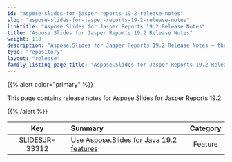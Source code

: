 ```yaml
---
id: "aspose-slides-for-jasper-reports-19-2-release-notes"
slug: "aspose-slides-for-jasper-reports-19-2-release-notes"
linktitle: "Aspose.Slides for Jasper Reports 19.2 Release Notes"
title: "Aspose.Slides for Jasper Reports 19.2 Release Notes"
weight: 110
description: "Aspose.Slides for Jasper Reports 19.2 Release Notes – the latest updates and fixes."
type: "repository"
layout: "release"
family_listing_page_title: "Aspose.Slides for Jasper Reports 19.2 Release Notes"
---
```


{{% alert color="primary" %}} 

This page contains release notes for Aspose.Slides for Jasper Reports 19.2

{{% /alert %}} 

|**Key** |**Summary** |**Category** |
| :-: | :- | :-: |
|SLIDESJR-33312|[Use Aspose.Slides for Java 19.2 features](/slides/java/release-notes/2019/aspose-slides-for-java-19-2-release-notes/)|Feature|

